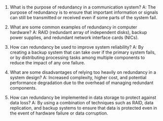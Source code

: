 1. What is the purpose of redundancy in a communication system?
A: The purpose of redundancy is to ensure that important information or signals can still be transmitted or received even if some parts of the system fail.

2. What are some common examples of redundancy in computer hardware?
A: RAID (redundant array of independent disks), backup power supplies, and redundant network interface cards (NICs).

3. How can redundancy be used to improve system reliability?
A: By creating a backup system that can take over if the primary system fails, or by distributing processing tasks among multiple components to reduce the impact of any one failure.

4. What are some disadvantages of relying too heavily on redundancy in a system design?
A: Increased complexity, higher cost, and potential performance degradation due to the overhead of managing redundant components.

5. How can redundancy be implemented in data storage to protect against data loss?
A: By using a combination of techniques such as RAID, data replication, and backup systems to ensure that data is protected even in the event of hardware failure or data corruption.
